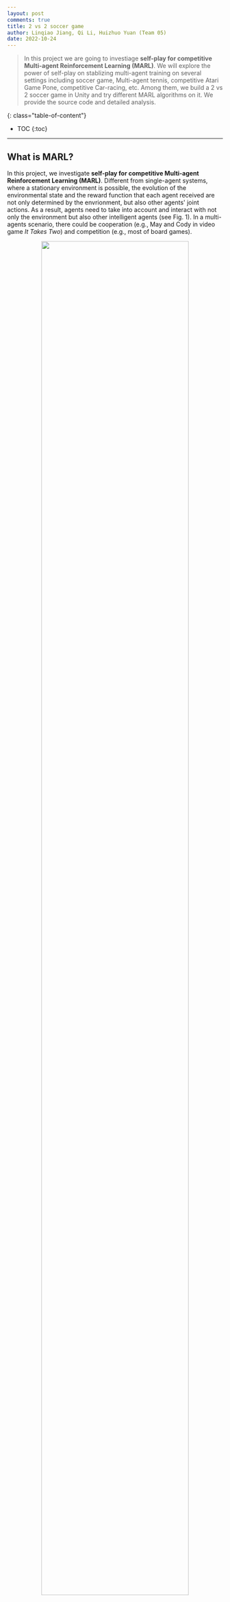 ```yaml
---
layout: post
comments: true
title: 2 vs 2 soccer game
author: Linqiao Jiang, Qi Li, Huizhuo Yuan (Team 05)
date: 2022-10-24
---
```


> In this project we are going to investiage **self-play for competitive Multi-agent Reinforcement Learning (MARL)**. We will explore the power of self-play on stablizing multi-agent training on several settings including soccer game, Multi-agent tennis, competitive Atari Game Pone, competitive Car-racing, etc. Among them, we build a 2 vs 2 soccer game in Unity and try different MARL algorithms on it. We provide the source code and detailed analysis.

<!--more-->
{: class="table-of-content"}

* TOC
{:toc}

---

## What is MARL?
In this project, we investigate **self-play for competitive Multi-agent Reinforcement Learning (MARL)**. Different from single-agent systems, where a stationary environment is possible, the evolution of the environmental state and the reward function that each agent received are not only determined by the envrionment, but also other agents' joint actions. As a result, agents need to take into account and interact with not only the environment but also other intelligent agents (see Fig. 1). In a multi-agents scenario, there could be cooperation (e.g., May and Cody in video game *It Takes Two*) and competition (e.g., most of board games).

<figure align="center">
  <img width="90%" src="../../../assets/images/team05/MARL.png">
  <figcaption>Fig 1. Single-agent vs Multi-agent [1].</figcaption>
</figure>

Competitive multi-agent algorithms are widely applicable, with particular interest in a variety of board, sports, or computer games including Chess, Mahjong, Soccer, Starcraft, etc. However, training agents to perform complex tasks requires high complexity of the environment, which is in general hard to achieve in regular training environments. Self-play is a concept that can be dated back to TD-gammon and has been explored to fit real tasks in AlphaGo, Dota2, etc. In a self-play game, the opponent agent are providing sufficient diversified responses, which resolves the issue of the lack of complexity in the environment. Moreover, the opponent agent are providing the trained agent with the right curriculum to learn.




## Related Work

### PPO

[MAPPO](https://arxiv.org/pdf/2103.01955.pdf) (Multi-Agent Proximal Policy Optimization) 

### SAC

[MA-SAC](https://openreview.net/pdf?id=S1ef6JBtPr) (Multi-agent Soft Actor-Critic) 

### POCA
[MA-POCA](https://arxiv.org/pdf/2111.05992.pdf) (MultiAgent POsthumous Credit Assignment) is a neural network that acts as a "coach" for a whole group of agents. Since Muti-Agent game needs to be considered with functionality for training cooperative behaviors - i.e., groups of agents working towards a common goal, where the success of the individual is linked to the success of the whole group. In such a scenario, agents typically receive rewards as a group. You can give rewards to the team as a whole, and the agents will learn how best to contribute to achieving that reward. Agents can also be given rewards individually, and the team will work together to help the individual achieve those goals. 

<figure align="center">
  <img width="90%" src="../../../assets/images/team05/poca.png">
  <figcaption>Fig 2. three actors select actions based on the observations of a single agent, while a single critic evaluates the behavior of the whole group for training. [2].</figcaption>
</figure>

During an episode, agents can be added or removed from the group, such as when agents spawn or die in a game. If agents are removed mid-episode (e.g., if teammates die or are removed from the game), they will still learn whether their actions contributed to the team winning later, enabling agents to take group-beneficial actions even if they result in the individual being removed from the game (i.e., self-sacrifice). MA-POCA can also be combined with self-play to train teams of agents to play against each other.

### MADDPG
[MADDPG](https://arxiv.org/pdf/1706.02275.pdf) (Multi-Agent Deep Deterministic Policy Gradient)






## Challenges and Solution

We implement a toy 2 vs 2 soccer game in Unity (as shown in Fig. 2) and investigate the performance of self-play. In this game, there are two teams with two agents in each. The goal is to get the ball into the opponent's goal while preventing the ball from entering own goal.

<figure align="center">
  <img width="80%" src="../../../assets/images/team05/soccer.png">
  <figcaption>Fig 2. 2 vs 2 soccer game in Unity.</figcaption>
</figure>

Now, we have the following question:

- How to control the role separately?
  
A challenge that we are facing in training for the two-soccer game is that we need to train more than one brain at a time, e.g. there is a goalie that needs a defensive brain and a striker that needs an offensive brain. So we need different reward functions to train different controllers. By enabling the multi-brain training feature in the ML-Agents toolkit of Unity, we are building our algorithms based on not only a two-player setting, but also each player has two brains present. After training, we get one neural network model for each brain, that further enables mixing and matching different hyperparameters.

- How to train the antagonism between both sides?
  
Since there could exist a situation that two-side players do not move all the time that making the game meaningless, it is important to consider how to train the adversarial between two players, we propose to experiment with using the self-play technique to enhance the performance. We will analyze how the two-brain setting affects the training, as well as how the self-play affects the training.

<!-- ## Relavant Papers and Methodology

We list some related MARL papers here [3]:

- Self-play
  - [Emergent complexity via multi-agent competition](https://arxiv.org/pdf/1710.03748.pdf) [15]

- Independent Learning
  - [QMIX: Monotonic Value Function Factorisation for Deep Multi-Agent Reinforcement Learning](https://arxiv.org/pdf/1803.11485.pdf) [4]
- Value Decomposition
  - [VDN：Value-Decomposition Networks For Cooperative Multi-Agent Learning](https://arxiv.org/pdf/1706.05296) [5]
  - [QMIX: Monotonic Value Function Factorisation for Deep Multi-Agent Reinforcement Learning](http://proceedings.mlr.press/v80/rashid18a/rashid18a.pdf) [6]
  - [QTRAN: Learning to Factorize with Transformation for Cooperative Multi-Agent Reinforcement Learning](https://arxiv.org/abs/1905.05408) [7]
- Policy Gradient
  - [COMA：Counterfactual Multi-Agent Policy Gradients](https://arxiv.org/abs/1705.08926) [8]
  - [MADDPG：Multi-Agent Actor-Critic for Mixed Cooperative-Competitive Environments](https://arxiv.org/pdf/1706.02275.pdf&quot;&gt;Multi-Agent) [9]
- Communication
  - [BiCNet：Multiagent Bidirectionally-Coordinated Nets: Emergence of Human-level Coordination in Learning to Play StarCraft Combat Games](https://arxiv.org/abs/1703.10069) [10]
  - [CommNet：Learning Multiagent Communication with Backpropagation](https://arxiv.org/abs/1605.07736) [11]
  - [IC3Net：Learning when to Communicate at Scale in Multiagent Cooperative and Competitive Tasks](https://arxiv.org/abs/1812.09755) [12]
  - [RIAL/RIDL：Learning to Communicate with Deep Multi-Agent Reinforcement Learning](https://arxiv.org/abs/1605.06676) [13]
- Exploration
  - [MAVEN：Multi-Agent Variational Exploration](https://arxiv.org/pdf/1910.07483) [14] -->









## Unity Environment Setup (borrowed from [here](https://github.com/bryanoliveira/soccer-twos-env))

The environment is based on Unity ML Agents' [Soccer Twos](https://github.com/Unity-Technologies/ml-agents/blob/92ff2c26fef7174b443115454fa1c6045d622bc2/docs/Learning-Environment-Examples.md#soccer-twos), so most of the specs are the same. Here, four agents compete in a 2 vs 2 toy soccer game, aiming to get the ball into the opponent's goal while preventing the ball from entering own goal.

- **Goal**: Get the ball into the opponent's goal while preventing the ball from entering own goal.
  
- **Agent Reward Function**:
  - `1 - accumulated time penalty`: when ball enters opponent's goal. Accumulated time penalty is incremented by `(1 / MaxSteps)` every fixed update and is reset to 0 at the beginning of an episode. In this build, `MaxSteps = 5000`.
  - `-1`: when ball enters team's goal.

- **Observation space**: 336 corresponding to 11 ray-casts forward distributed over 120 degrees (264) and 3 ray-casts backward distributed over 90 degrees each detecting 6 possible object types, along with the object's distance. The forward ray-casts contribute 264 state dimensions and backward 72 state dimensions.

- **Action space**: 3 discrete branched actions (MultiDiscrete) corresponding to forward, backward, sideways movement, as well as rotation (27 discrete actions).

<div align="center">
    <img src="https://raw.githubusercontent.com/bryanoliveira/soccer-twos-env/main/images/obs.png" width="600"/>
</div>
<br/>



## Experiments & Results

Our code is available at [https://github.com/liqi0126/soccer-twos](https://github.com/liqi0126/soccer-twos).

### PPO [TODO: training curve & analysis]



### SAC [TODO: training curve & analysis]

 


### MAPOCA

In the next two fitures we present our training curve of the POCA algorithm on the two-player soccer game environment. Figure 3 shows the training error during training and Figure 4 shows the group cumulative rewards across the training process.

<figure align="center">
  <img width="80%" src="../../../assets/images/team05/poca_ep_len.png">
  <figcaption>Fig 3. episode length.</figcaption>
</figure>

<figure align="center">
  <img width="80%" src="../../../assets/images/team05/poca_group_cumulative_r.png">
  <figcaption>Fig 4. group cumulative reward.</figcaption>
</figure>

In the video below, we demonstrate the behavior of our trained agent. We see that it follows similar behavior as the example video above. The goalie stays around the gate to defend when the ball gets close to the gate, and the striker moves intensively across the field. However, we notice that the role of the goalie and the striker is switching during an episode, meaning that sometimes the goalie moves forward to shoot. We anticipate that this is due to improper assignment of goals for the defenser and the attacker. We will try solving this issue and improving the performance in the upcoming weeks.

<p align="center">
	<iframe width="618" height="473" src="https://www.youtube.com/embed/m-LZjAXWJ5w" frameborder="0" allowfullscreen ng-show="showvideo"></iframe>
</p>




### MADDPG [TODO: training curve & analysis]



### Self-play (optional)






## Fight time

### PPO v.s. POCA [TODO: training curve? & analysis]

<p align="center">
	<iframe width="618" height="473" src="https://www.youtube.com/embed/6U-o13vdLSk" frameborder="0" allowfullscreen ng-show="showvideo"></iframe>
</p>


### Find the two better model to compete [TODO: training curve? & video & analysis]






## Conclusion [TODO]

In this project, we provided a easy-to-use multi-agent environment and plug-and-play MARL algorithms to class and, also give detailed analysis of behaviors of MARL agents to readers.



## Future Work

- Design a new reward function to improve the performances of the MARL models

- Create a GUI to allow users to flight with RL agents.

- Try more algorithms 
  - Value Decomposition
    - [QTRAN](https://arxiv.org/abs/1905.05408): Learning to Factorize with Transformation for Cooperative Multi-Agent Reinforcement Learning
  - Communication
    - [IC3Net](https://arxiv.org/abs/1812.09755)：Learning when to Communicate at Scale in Multiagent Cooperative and Competitive Tasks

- Deploy in more environments. 
  - [Multi-agent tennis](https://github.com/kantologist/multiagent-sac)
  - [Competitive pone](https://github.com/ucla-rlcourse/competitive-rl)
  - [Competitive car-racing](https://github.com/ucla-rlcourse/competitive-rl)
  
- Finetune the hyper-parameters and analyze why some algorithms will fail.



## Source code

Please check the source code of our project [here](https://github.com/liqi0126/soccer-twos).



## References

1. Yang, Yaodong, and Jun Wang. “An Overview of Multi-Agent Reinforcement Learning from Game Theoretical Perspective.” ArXiv.org, 18 Mar. 2021, https://arxiv.org/abs/2011.00583. 
2. https://blog.unity.com/en/technology/ml-agents-plays-dodgeball
3. https://github.com/TimeBreaker/MARL-papers-with-code/blob/main/README.md
4. Rashid, Tabish, et al. “QMIX: Monotonic Value Function Factorisation for Deep Multi-Agent Reinforcement Learning.” ArXiv.org, 6 June 2018, https://arxiv.org/abs/1803.11485. 
5. Sunehag, Peter, et al. “Value-Decomposition Networks for Cooperative Multi-Agent Learning.” ArXiv.org, 16 June 2017, https://arxiv.org/abs/1706.05296v1. 
6. Rashid, Tabish, et al. "QMIX: Monotonic Value Function Factorisation for Deep Multi-Agent Reinforcement Learning." 2018, http://proceedings.mlr.press/v80/rashid18a/rashid18a.pdf. 
7. Son, Kyunghwan, et al. “QTRAN: Learning to Factorize with Transformation for Cooperative Multi-Agent Reinforcement Learning.” ArXiv.org, 14 May 2019, https://arxiv.org/abs/1905.05408. 
8. Foerster, Jakob, et al. “Counterfactual Multi-Agent Policy Gradients.” ArXiv.org, 14 Dec. 2017, https://arxiv.org/abs/1705.08926. 
9. Lowe, Ryan, et al. “Multi-Agent Actor-Critic for Mixed Cooperative-Competitive Environments.” ArXiv.org, 14 Mar. 2020, https://arxiv.org/abs/1706.02275. 
10. Peng, Peng, et al. “Multiagent Bidirectionally-Coordinated Nets: Emergence of Human-Level Coordination in Learning to Play Starcraft Combat Games.” ArXiv.org, 14 Sept. 2017, https://arxiv.org/abs/1703.10069. 
11. Sukhbaatar, Sainbayar, et al. “Learning Multiagent Communication with Backpropagation.” ArXiv.org, 31 Oct. 2016, https://arxiv.org/abs/1605.07736. 
12. Singh, Amanpreet, et al. “Learning When to Communicate at Scale in Multiagent Cooperative and Competitive Tasks.” ArXiv.org, 23 Dec. 2018, https://arxiv.org/abs/1812.09755. 
13. Foerster, Jakob N., et al. “Learning to Communicate with Deep Multi-Agent Reinforcement Learning.” ArXiv.org, 24 May 2016, https://arxiv.org/abs/1605.06676. 
14. Mahajan, Anuj, et al. “Maven: Multi-Agent Variational Exploration.” ArXiv.org, 20 Jan. 2020, https://arxiv.org/abs/1910.07483. 
15. Bansal T, Pachocki J, Sidor S, et al. Emergent complexity via multi-agent competition[J]. arXiv preprint arXiv:1710.03748, 2017.
